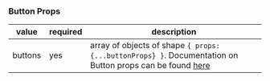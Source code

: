 ### Button Props

| value   | required | description                                                                                                                                                                              |
| ------- | -------- | ---------------------------------------------------------------------------------------------------------------------------------------------------------------------------------------- |
| buttons | yes      | array of objects of shape `{ props: {...buttonProps} }`. Documentation on Button props can be found [here](https://github.com/TractorZoom/component-library/tree/master/packages/button) |
